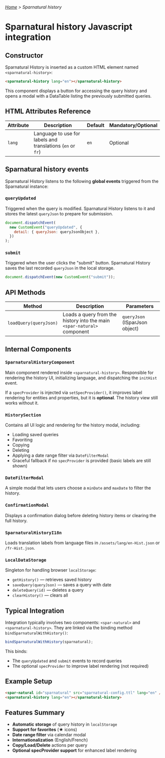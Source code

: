 _[Home](index.html) > Sparnatural history_

# Sparnatural history Javascript integration

## Constructor

Sparnatural History is inserted as a custom HTML element named `<sparnatural-history>`:

```html
<sparnatural-history lang="en"></sparnatural-history>
```

This component displays a button for accessing the query history and opens a modal with a DataTable listing the previously submitted queries.

## HTML Attributes Reference

| Attribute | Description                                                | Default | Mandatory/Optional |
| --------- | ---------------------------------------------------------- | ------- | ------------------ |
| `lang`    | Language to use for labels and translations (`en` or `fr`) | `en`    | Optional           |

## Sparnatural history events

Sparnatural History listens to the following **global events** triggered from the Sparnatural instance:

### `queryUpdated`

Triggered when the query is modified. Sparnatural History listens to it and stores the latest `queryJson` to prepare for submission.

```javascript
document.dispatchEvent(
  new CustomEvent("queryUpdated", {
    detail: { queryJson: queryJsonObject },
  })
);
```

### `submit`

Triggered when the user clicks the "submit" button. Sparnatural History saves the last recorded `queryJson` in the local storage.

```javascript
document.dispatchEvent(new CustomEvent("submit"));
```

## API Methods

| Method                 | Description                                                             | Parameters                     |
| ---------------------- | ----------------------------------------------------------------------- | ------------------------------ |
| `loadQuery(queryJson)` | Loads a query from the history into the main `<spar-natural>` component | `queryJson` (ISparJson object) |

## Internal Components

### `SparnaturalHistoryComponent`

Main component rendered inside `<sparnatural-history>`. Responsible for rendering the history UI, initializing language, and dispatching the `initHist` event.

If a `specProvider` is injected via `setSpecProvider()`, it improves label rendering for entities and properties, but it is **optional**. The history view still works without it.

### `HistorySection`

Contains all UI logic and rendering for the history modal, including:

- Loading saved queries
- Favoriting
- Copying
- Deleting
- Applying a date range filter via `DateFilterModal`
- Graceful fallback if no `specProvider` is provided (basic labels are still shown)

### `DateFilterModal`

A simple modal that lets users choose a `minDate` and `maxDate` to filter the history.

### `ConfirmationModal`

Displays a confirmation dialog before deleting history items or clearing the full history.

### `SparnaturalHistoryI18n`

Loads translation labels from language files in `/assets/lang/en-Hist.json` or `/fr-Hist.json`.

### `LocalDataStorage`

Singleton for handling browser `localStorage`:

- `getHistory()` — retrieves saved history
- `saveQuery(queryJson)` — saves a query with date
- `deleteQuery(id)` — deletes a query
- `clearHistory()` — clears all

## Typical Integration

Integration typically involves two components: `<spar-natural>` and `<sparnatural-history>`. They are linked via the binding method `bindSparnaturalWithHistory()`:

```javascript
bindSparnaturalWithHistory(sparnatural);
```

This binds:

- The `queryUpdated` and `submit` events to record queries
- The optional `specProvider` to improve label rendering (not required)

## Example Setup

```html
<spar-natural id="sparnatural" src="sparnatural-config.ttl" lang="en" />
<sparnatural-history lang="en"></sparnatural-history>
```

## Features Summary

- **Automatic storage** of query history in `localStorage`
- **Support for favorites** (★ icons)
- **Date range filter** via calendar modal
- **Internationalization** (English/French)
- **Copy/Load/Delete** actions per query
- **Optional specProvider support** for enhanced label rendering
